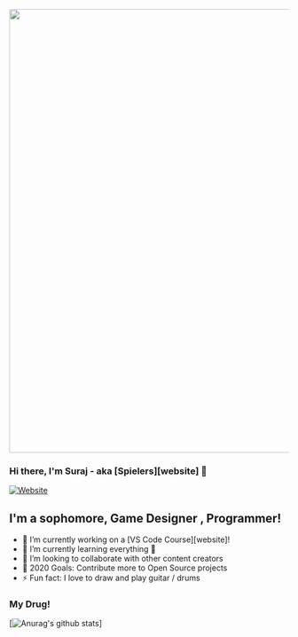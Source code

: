 
<img src="https://media.giphy.com/media/wpBkHSsESF13DYVrbT/giphy.gif" width="800px">

### Hi there, I'm Suraj - aka [Spielers][website] 👋

[![Website](https://img.shields.io/website?label=surajpatil.tech&style=for-the-badge&url=http%3A%2F%2Fsurajpatil.tech%2F)](https://surajpatil.tech)

## I'm a sophomore, Game Designer , Programmer!

- 🔭 I’m currently working on a [VS Code Course][website]!
- 🌱 I’m currently learning everything 🤣
- 👯 I’m looking to collaborate with other content creators
- 🥅 2020 Goals: Contribute more to Open Source projects
- ⚡ Fun fact: I love to draw and play guitar / drums


### My Drug!
[![Anurag's github stats](https://github-readme-stats.spielers.vercel.app/api?username=spielers&show_icons=true&theme=chartreuse-dark)]
